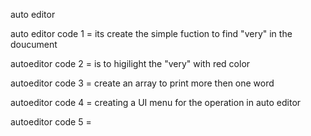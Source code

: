 auto editor 

auto editor code 1 = its create the simple fuction to find "very" in the doucument 

autoeditor code 2 = is to higilight the "very" with red color

autoeditor code 3 =  create an array to print more then one word 

autoeditor code 4 = creating a UI menu for the operation in auto editor

autoeditor code 5 =
